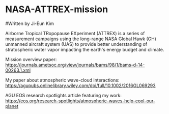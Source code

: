 # NASA-ATTREX-mission
#Written by Ji-Eun Kim

Airborne Tropical TRopopause EXperiment (ATTREX) is a series of measurement campaigns 
using the long-range NASA Global Hawk (GH) unmanned aircraft system (UAS) 
to provide better understanding of stratospheric water vapor impacting the earth's energy budget and climate.


Mission overview paper: https://journals.ametsoc.org/view/journals/bams/98/1/bams-d-14-00263.1.xml

My paper about atmospheric wave-cloud interactions: https://agupubs.onlinelibrary.wiley.com/doi/full/10.1002/2016GL069293

AGU EOS research spotlights article featuring my work: https://eos.org/research-spotlights/atmospheric-waves-help-cool-our-planet
